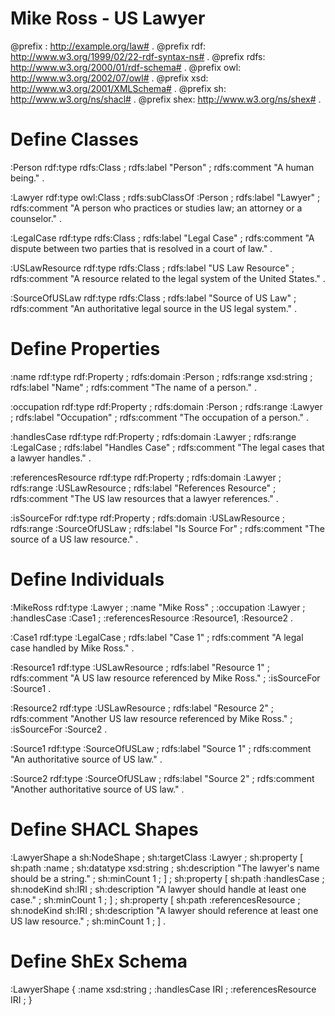 # Mike Ross - US Lawyer

@prefix : <http://example.org/law#> .
@prefix rdf: <http://www.w3.org/1999/02/22-rdf-syntax-ns#> .
@prefix rdfs: <http://www.w3.org/2000/01/rdf-schema#> .
@prefix owl: <http://www.w3.org/2002/07/owl#> .
@prefix xsd: <http://www.w3.org/2001/XMLSchema#> .
@prefix sh: <http://www.w3.org/ns/shacl#> .
@prefix shex: <http://www.w3.org/ns/shex#> .

# Define Classes
:Person rdf:type rdfs:Class ;
    rdfs:label "Person" ;
    rdfs:comment "A human being." .

:Lawyer rdf:type owl:Class ;
    rdfs:subClassOf :Person ;
    rdfs:label "Lawyer" ;
    rdfs:comment "A person who practices or studies law; an attorney or a counselor." .

:LegalCase rdf:type rdfs:Class ;
    rdfs:label "Legal Case" ;
    rdfs:comment "A dispute between two parties that is resolved in a court of law." .

:USLawResource rdf:type rdfs:Class ;
    rdfs:label "US Law Resource" ;
    rdfs:comment "A resource related to the legal system of the United States." .

:SourceOfUSLaw rdf:type rdfs:Class ;
    rdfs:label "Source of US Law" ;
    rdfs:comment "An authoritative legal source in the US legal system." .

# Define Properties
:name rdf:type rdf:Property ;
    rdfs:domain :Person ;
    rdfs:range xsd:string ;
    rdfs:label "Name" ;
    rdfs:comment "The name of a person." .

:occupation rdf:type rdf:Property ;
    rdfs:domain :Person ;
    rdfs:range :Lawyer ;
    rdfs:label "Occupation" ;
    rdfs:comment "The occupation of a person." .

:handlesCase rdf:type rdf:Property ;
    rdfs:domain :Lawyer ;
    rdfs:range :LegalCase ;
    rdfs:label "Handles Case" ;
    rdfs:comment "The legal cases that a lawyer handles." .

:referencesResource rdf:type rdf:Property ;
    rdfs:domain :Lawyer ;
    rdfs:range :USLawResource ;
    rdfs:label "References Resource" ;
    rdfs:comment "The US law resources that a lawyer references." .

:isSourceFor rdf:type rdf:Property ;
    rdfs:domain :USLawResource ;
    rdfs:range :SourceOfUSLaw ;
    rdfs:label "Is Source For" ;
    rdfs:comment "The source of a US law resource." .

# Define Individuals
:MikeRoss rdf:type :Lawyer ;
    :name "Mike Ross" ;
    :occupation :Lawyer ;
    :handlesCase :Case1 ;
    :referencesResource :Resource1, :Resource2 .

:Case1 rdf:type :LegalCase ;
    rdfs:label "Case 1" ;
    rdfs:comment "A legal case handled by Mike Ross." .

:Resource1 rdf:type :USLawResource ;
    rdfs:label "Resource 1" ;
    rdfs:comment "A US law resource referenced by Mike Ross." ;
    :isSourceFor :Source1 .

:Resource2 rdf:type :USLawResource ;
    rdfs:label "Resource 2" ;
    rdfs:comment "Another US law resource referenced by Mike Ross." ;
    :isSourceFor :Source2 .

:Source1 rdf:type :SourceOfUSLaw ;
    rdfs:label "Source 1" ;
    rdfs:comment "An authoritative source of US law." .

:Source2 rdf:type :SourceOfUSLaw ;
    rdfs:label "Source 2" ;
    rdfs:comment "Another authoritative source of US law." .

# Define SHACL Shapes
:LawyerShape a sh:NodeShape ;
    sh:targetClass :Lawyer ;
    sh:property [
        sh:path :name ;
        sh:datatype xsd:string ;
        sh:description "The lawyer's name should be a string." ;
        sh:minCount 1 ;
    ] ;
    sh:property [
        sh:path :handlesCase ;
        sh:nodeKind sh:IRI ;
        sh:description "A lawyer should handle at least one case." ;
        sh:minCount 1 ;
    ] ;
    sh:property [
        sh:path :referencesResource ;
        sh:nodeKind sh:IRI ;
        sh:description "A lawyer should reference at least one US law resource." ;
        sh:minCount 1 ;
    ] .

# Define ShEx Schema
:LawyerShape {
    :name xsd:string ;
    :handlesCase IRI ;
    :referencesResource IRI ;
}
